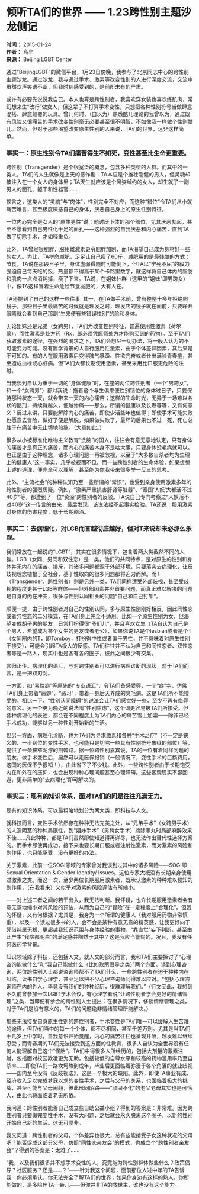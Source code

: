 # 倾听TA们的世界 —— 1.23跨性别主题沙龙侧记

**时间：** 2015-01-24  
**作者：** 高垒  
**来源：** Beijing LGBT Center  

通过“BeijingLGBT”的微信平台，1月23日傍晚，我参与了北京同志中心的跨性别主题沙龙。通过沙龙，我与通过手术、激素等改变性别的人进行深度交流，交流中虽然欢声笑语不断，但我时刻感受到的，是前所未有的严肃。

或许有必要先说说我自己。本人也算是跨性别者，我喜欢穿女装也喜欢练肌肉，常幻想来生“改行”做女人，但这辈子不打算手术变性，只想把各种性别符号当做肆意混搭、肆意颠覆的玩具。曾几何时，（自以为）熟悉酷儿理论的我曾以为，通过既有风险又很痛苦的手术改变性别毫无必要甚至很不明智，不如像我一样做个性别酷儿。然而，但对于那些渴望改变原生性别的人来说，TA们的世界，远非这样简单。

### 事实一：原生性别令TA们痛苦得生不如死，变性甚至比生命更重要。

跨性别（Transgender）是个很宽泛的概念，包含多种类型的人群。而其中的一类人，TA们的人生就像是上天的恶作剧：TA本应是个雄壮刚健的男人，但灵魂却被注入在一个女人的身体里；TA天生就应该是个风姿绰约的女人，却生就了一副男人的面孔、躯干和性器官……

换言之，这类人的“灵魂”与“肉体”，性别完全不对应，而这种“错位”令TA们从小就痛苦难言，甚至极度厌恶自己的身体，厌恶自己身上的原生性别特征。

一位内心完全是女人的“原生男性”说：他讨厌下体的那个部位，尤其厌恶勃起，甚至不愿看到自己男性化十足的面孔——这种强烈的自我厌恶和内心痛苦，直到TA做了切除手术，才如释重负。

此外，TA曾经很肥胖，服用雌激素更令肥胖加剧，而TA渴望自己成为身材好一些的女人。为此，TA拼命减肥，足足让自己瘦了60斤，减肥用的是最残酷的方式：节食。TA说在那段日子里，身体虚弱得随时可能倒下，但TA以“宁死不屈”的毅力强迫自己每天吃的饭，热量都不得高于某个卡路里数字，就这样将自己体内的脂肪和肌肉一点点消耗掉，瘦了下来。TA说，在姐妹社群（这里的“姐妹”即男跨女）中，像TA这样冒着生命危险节食减肥的，大有人在。

TA还提到了自己的这样一些往事: 其一，在TA做手术前，曾有整整十多年拒绝照镜子，那些日子里最痛苦的时候就是理发之时，理发店的镜子就在面前，只要睁开眼睛就会看到自己那副“生来便有些错误性别”的脸和身体。

无论姐妹还是兄弟（女跨男），TA们为改变性别特征，普遍使用性激素（荷尔蒙），而性激素是处方药（Rx，即必须凭医师处方才能购买到的药物）。至于TA们获取激素的途径，在强烈的渴求之下，TA们会想尽一切办法，将一般人认为的不可能变为可能。没有医学背景的人自行服用性激素，由于个体差异因素，其后果是不可知的。有的人在服用激素后变得脾气暴躁、性欲亢奋或者长出满脸青春痘，甚至造成血栓或心脏病。但TA们大都长期使用激素，甚至采用比口服更危险的注射。

当我谈到自认为重于一切的“身体健康”时，在座的两位跨性别者（一个“男跨女”，和一个“女跨男”）都对我说：拖着这个与生俱来便性别错位的身体过日子，只要保持那种状态一天，就会带来一天的内心痛苦；这样的生命时光，无异于一场难以名状的酷刑，持续得越久，便越惨痛——那么，所谓的健康以及长寿等等，又有何意义？反过来讲，只要能解除内心的痛苦，即使少活些年也值得；即使手术可能失败也愿意去冒险，做好了便是解脱，如果做失败了，最坏的后果也不过一死，死亡总胜于在痛苦中无止境地煎熬。（大意如此。）

很多从小被标准化唯物主义教育“洗脑”的国人，往往会有意无意地认定，只有身体的痛苦才是真正的痛苦，而内心的痛苦本身不是啥大事，只要身体没毛病就可以。也正是由于这种理念，诸多心理问题一再被忽视，以至于“大多数自杀者均为生理上的健康人”这一事实，几乎被视而不见。而一些跨性别者的生命体验，如果想想上述的道理，便完全可以理解，甚至能为你我带来很多举一反三的思考。

此外，“主流社会”的种种认知乃至一些所谓的“常识”，也受到亲身使用激素多年的跨性别者的强烈质疑。例如，“激素严重损害肝肾等脏器”、“泰国‘人妖’大都活不过40岁”等，都遭到了一位“资深”跨性别者的反驳。TA说自己专门考察过“人妖活不过40岁”这一传言的由来，最后发现，该说法经不起事实检验。TA还说：服用激素对身体的伤害程度，低于长期酗酒。

### 事实二：去病理化，对LGB而言越彻底越好，但对T来说却未必那么乐观。

我们常放在一起说的“LGBT”，其实在很多情况下，包含着两大类截然不同的人群。LGB（女同、男同和双性恋）是一类，他们的共同特点，是对原生的性别和身体并无内在的痛苦、排斥，其诸多问题都源于外部环境，只要落实去病理化，让反歧视理念植根于全社会，基于性取向的很多问题都将迎刃而解。而T（Transgender，跨性别者）则是另外一类，TA们同样遭受外部歧视，甚至受歧视的程度更甚于LGB等群体——但外部因素并非首要问题，而真正难以解决的问题是自身的内在冲突，很多与性别认同相关的问题“自己和自己打架”。

顺便一提，由于跨性别者对自己的性别认同，多与原生性别刚好相反，因此同性恋或者异性恋的二分模式，在TA们身上完全不适用。比如一个原生性别为女，但渴望变成胡子男的朋友，日常打扮得很“爷们儿”，并且喜欢女生（TA自认为自己是个男人，希望成为某个女生的男友或者老公），如果你说TA是个lesbian或者是个T（女同圈内的T，即Tomboy，打扮得中性或者偏于男性，并不意味着对原生性别不接受），可能会引起TA极大的反感。TA们往往并不认为自己和同性恋者、双性恋者等是一路人，现实中也是各有各的圈子，彼此之间很少有交集。

言归正传。病理化的语汇，与对跨性别者可以进行病理诊断的现状，对于TA们而言，是一把双刃剑。

一方面，如“易性癖”等原先的“专业语汇”，令TA们备感受辱，一个“癖”字，仿佛TA们身上带着“恶癖”、“恶习”，带着一身后天养成的臭毛病。这是TA们所不能接受的。相比一下，“性别认同障碍”的说法会让TA们感觉好一些，至少不再有侮辱的意义。另一个更为晚近的说法叫“性别焦虑”，这个词更容易被TA们所接受。但各种病理化的表述，都会在不同程度上为TA们内心的痛苦雪上加霜——除非已经手术成功，能够以另一种性别开始新的生活。

但另一方面，病理化诊断，也为TA们为寻求激素和各种“手术治疗”（不一定是狭义的、一步到位的变性手术，也可能只是切除一些具有性别符号象征的部位）等，提供了一条狭窄泥泞的荆棘路。据一位跨性别嘉宾说，TA的一位有着同样问题的朋友，做手术变性后，居然可以走医保报销（一般情况下，变性手术的巨额费用，这国的医保不予报销！），由此省下了不少钱。此外，一些跨性别者由于长期饱受内在和外在的压抑，也会出现种种心理问题甚至心理障碍。这些客观现实不容回避，更非简单的“去病理化”即可解决的。

### 事实三：现有的知识体系，面对TA们的问题往往充满无力。

现有的知识体系，可以最粗略地划分为两大类，即科技与人文。

就科技而言，变性手术依然存在种种无法完美之处，从“兄弟手术”（女跨男手术）的人造阴茎的种种局限性，到“姐妹手术”（男跨女手术）摘除睾丸时局部麻醉效果不佳……凡此种种，都是TA们虽然即使知道得再详尽，也无法作出替代性选择方案的。而手术即使再成功，接下来也要长期口服或者注射性激素，而对激素的风险和副作用，也只能承受，没有更好的办法。

关于激素，此前一位SOGI领域的专家曾对我谈到过其中的诸多风险——SOGI即Sexual Orientation & Gender Identity/ Issues。这位专家大概没有长期亲身使用过激素之类。而这一次，至少两位长期服用激素者，既承认激素的种种难以预知的副作用，（在我看来）又似乎对激素的风险评估有所缩小。

——对上述二者之间的若干出入，我无法判断。我怀疑，也许长期服用激素者会有意无意地缩小对其风险的预估，从而为自己的“冒险”在一定程度上“合理化”。但我的怀疑，又有何根据？尤其是，我身为一个所谓的健康人（我对服用药物非常慎重），以及一个读过很多书的人，会不会是某种有意无意的精英感，让我更倾向于凭借纯属无稽、更超越我知识范围与身体经验的事物，“靠直觉”妄下判断，甚至由此产生“我啥都明白”的满足感并陶然于其中？这是我应当警惕的。况且，我没有任何医药学背景。

知识领域除了科技，还包括人文。就人文的部分而言，我和TA们主要探讨了“心理咨询能做什么”和“我自己能做什么（比如政策倡导之类）”两个方面。谈到心理咨询，两位跨性别人士都说咨询师帮不了TA们什么，一些跨性别者在迫于种种内在纠结，读书自学心理学，甚至足以把不少心理咨询师问得难以应对。“包括心理咨询师在内的外人，毕竟没有我们的种种经历，很难理解我们。”（行文至此，我想到不久前曾参加一次LGBT学术会议，有心理学者说“让跨性别者学会更好的情绪管理”之类，当即便有参会的跨性别人士提出：在很多情况下，侈谈情绪管理之类，对于TA们是没有意义的，TA们的问题绝非情绪管理所能解决。）

那些无法接受自身原生性别的跨性别者，手术变性是TA们唯一可以缓解人生苦难的途径，但TA们当中的每一个个体，都不尽相同，甚至千差万别。尤其是当TA们十几岁上中学时，自我意识开始觉醒，内心的痛苦往往也呈现井喷，越发难以继续忍受；而青春期的TA们无法接受到这方面的性教育，很多人自认为全世界没有任何人能理解自己这个“怪胎”。TA们中得很多人所经历的，包括大剂量的激素注射，包括面对校园欺凌更为无助，包括较低的自尊水平和较高的药物滥用率乃至自杀率……即使TA们一路坎坷熬到成年，毕业后更面临着弥漫于各个角落的就业歧视——国内至今没有《反歧视法》，这是一个极大的缺陷。此外，即使TA事业有成、经济收入足以完成梦寐以求的变性手术，之后与父母的关系，也面临着极大的挑战，甚至可能与父母闹翻，彼此形同陌路——“顽固不化”的老父老母其实也是可怜人，由此也将面临着老无所依。

我问道：跨性别者能否自己成立些自助公益小组？得到的答案是：非常难。因为跨性别者只要做完变性手术，没有大问题，之后就会永久脱离这个圈子，以新的性别开始自己新的生活。这无可厚非。

我又问道：跨性别者的父母，个体差异也很大，总有些能接受子女这种状况的父母吧？能否促成这部分父母，仿照“同性恋亲友会”的模式，也成立个“跨性别者亲友会”？得到的答案是：太难了……

“我，以及我们很多并不想手术变性的人，究竟能为跨性别群体做些什么？政策倡导？社区服务？还是……？”——针对我这个问题，面前那位人过中年的TA告诉我：你必须承认，你无法完全了解TA们的世界；如果你身边有这样的熟人，你所能做的，是多陪伴TA一会儿——但你并非TA的救世主，谁也没有这个能力。
